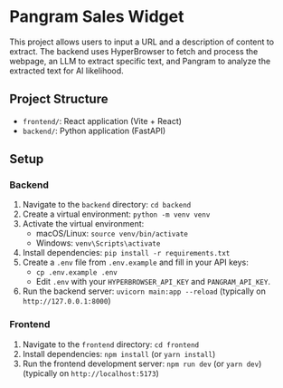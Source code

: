 # Pangram Sales Widget

This project allows users to input a URL and a description of content to extract.
The backend uses HyperBrowser to fetch and process the webpage, an LLM to extract specific text, and Pangram to analyze the extracted text for AI likelihood.

## Project Structure

- `frontend/`: React application (Vite + React)
- `backend/`: Python application (FastAPI)

## Setup

### Backend

1.  Navigate to the `backend` directory: `cd backend`
2.  Create a virtual environment: `python -m venv venv`
3.  Activate the virtual environment:
    *   macOS/Linux: `source venv/bin/activate`
    *   Windows: `venv\Scripts\activate`
4.  Install dependencies: `pip install -r requirements.txt`
5.  Create a `.env` file from `.env.example` and fill in your API keys:
    *   `cp .env.example .env`
    *   Edit `.env` with your `HYPERBROWSER_API_KEY` and `PANGRAM_API_KEY`.
6.  Run the backend server: `uvicorn main:app --reload` (typically on `http://127.0.0.1:8000`)

### Frontend

1.  Navigate to the `frontend` directory: `cd frontend`
2.  Install dependencies: `npm install` (or `yarn install`)
3.  Run the frontend development server: `npm run dev` (or `yarn dev`) (typically on `http://localhost:5173`) 